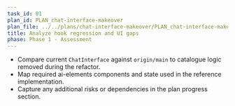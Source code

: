 ```yaml
---
task_id: 01
plan_id: PLAN_chat-interface-makeover
plan_file: ../../plans/chat-interface-makeover/PLAN_chat-interface-makeover.md
title: Analyze hook regression and UI gaps
phase: Phase 1 - Assessment
---
```


- Compare current `ChatInterface` against `origin/main` to catalogue logic removed during the refactor.
- Map required ai-elements components and state used in the reference implementation.
- Capture any additional risks or dependencies in the plan progress section.
